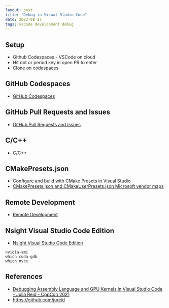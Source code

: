 ```yaml
---
layout: post
title: "Debug in Visual Studio Code"
date: 2022-08-17
tags: vscode development debug
---
```


## Setup
* Github Codespaces - VSCode on cloud
* Hit dot or period key in open PR to enter
* Clone on codespaces

## GitHub Codespaces
* [GitHub Codespaces](https://marketplace.visualstudio.com/items?itemName=GitHub.codespaces)

## GitHub Pull Requests and Issues
* [GitHub Pull Requests and Issues](https://marketplace.visualstudio.com/items?itemName=GitHub.vscode-pull-request-github)

## C/C++
* [C/C++](https://marketplace.visualstudio.com/items?itemName=ms-vscode.cpptools)

## CMakePresets.json
* [Configure and build with CMake Presets in Visual Studio](https://docs.microsoft.com/en-us/cpp/build/cmake-presets-vs?view=msvc-170)
* [CMakePresets.json and CMakeUserPresets.json Microsoft vendor maps](https://docs.microsoft.com/en-us/cpp/build/cmake-presets-json-reference?view=msvc-170)

## Remote Development
* [Remote Development](https://marketplace.visualstudio.com/items?itemName=ms-vscode-remote.vscode-remote-extensionpack)

## Nsight Visual Studio Code Edition
* [Nsight Visual Studio Code Edition](https://marketplace.visualstudio.com/items?itemName=NVIDIA.nsight-vscode-edition)

```
nvidia-smi
which cuda-gdb
which nvcc
```


## References
* [Debugging Assembly Language and GPU Kernels in Visual Studio Code - Julia Reid - CppCon 2021](https://www.youtube.com/watch?v=ju0Y85cKH0U)
* <https://github.com/jureid>
